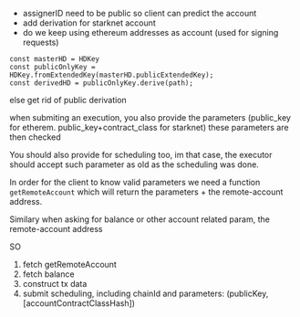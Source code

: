 - assignerID need to be public so client can predict the account
- add derivation for starknet account
- do we keep using ethereum addresses as account (used for signing requests)

```
const masterHD = HDKey
const publicOnlyKey = HDKey.fromExtendedKey(masterHD.publicExtendedKey);
const derivedHD = publicOnlyKey.derive(path);
```

else get rid of public derivation

when submiting an execution, you also provide the parameters (public_key for etherem. public_key+contract_class for starknet)
these parameters are then checked

You should also provide for scheduling too, im that case, the executor should accept such parameter as old as the scheduling was done.

In order for the client to know valid parameters we need a function `getRemoteAccount` which will return the parameters + the remote-account address.

Similary when asking for balance or other account related param, the remote-account address

SO

1. fetch getRemoteAccount
2. fetch balance
3. construct tx data
4. submit scheduling, including chainId and parameters: (publicKey, [accountContractClassHash])
